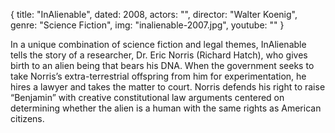 {
  title: "InAlienable",
  dated: 2008,
  actors: "",
  director: "Walter Koenig",
  genre: "Science Fiction",
  img: "inalienable-2007.jpg",
  youtube: ""
}

In a unique combination of science fiction and legal themes, InAlienable tells the story of a researcher, Dr. Eric Norris (Richard Hatch), who gives birth to an alien being that bears his DNA. When the government seeks to take Norris’s extra-terrestrial offspring from him for experimentation, he hires a lawyer and takes the matter to court. Norris defends his right to raise “Benjamin” with creative constitutional law arguments centered on determining whether the alien is a human with the same rights as American citizens. 